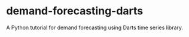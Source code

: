 # demand-forecasting-darts
A Python tutorial for demand forecasting using Darts time series library.
